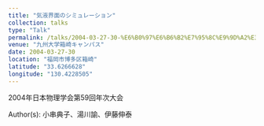 ```yaml
---
title: "気液界面のシミュレーション"
collection: talks
type: "Talk"
permalink: /talks/2004-03-27-30-%E6%B0%97%E6%B6%B2%E7%95%8C%E9%9D%A2%E3%81%AE%E3%82%B7%E3%83%9F%E3%83%A5%E3%83%AC%E3%83%BC%E3%82%B7%E3%83%A7%E3%83%B3
venue: "九州大学箱崎キャンパス"
date: 2004-03-27-30
location: "福岡市博多区箱崎"
latitude: "33.6266628"
longitude: "130.4228505"
---
```


2004年日本物理学会第59回年次大会

Author(s): 小串典子、湯川諭、伊藤伸泰
